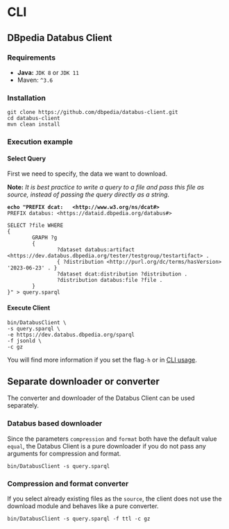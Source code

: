 # CLI

## DBpedia Databus Client

### Requirements

* **Java:** `JDK 8` or `JDK 11`
* Maven: `^3.6`

### Installation

```
git clone https://github.com/dbpedia/databus-client.git
cd databus-client
mvn clean install
```

### Execution example

#### Select Query

First we need to specify, the data we want to download.

**Note:** _It is best practice to write a query to a file and pass this file as source, instead of passing the query directly as a string._

<pre><code><strong>echo "PREFIX dcat:   &#x3C;http://www.w3.org/ns/dcat#>
</strong>PREFIX databus: &#x3C;https://dataid.dbpedia.org/databus#>

SELECT ?file WHERE
{
        GRAPH ?g
        {
                ?dataset databus:artifact &#x3C;https://dev.databus.dbpedia.org/tester/testgroup/testartifact> .
                { ?distribution &#x3C;http://purl.org/dc/terms/hasVersion> '2023-06-23' . }
                ?dataset dcat:distribution ?distribution .
                ?distribution databus:file ?file .
        }
}" > query.sparql 
</code></pre>

#### Execute Client

```
bin/DatabusClient \
-s query.sparql \
-e https://dev.databus.dbpedia.org/sparql
-f jsonld \
-c gz
```

You will find more information if you set the flag`-h` or in [CLI usage](cli.md).

## Separate downloader or converter

The converter and downloader of the Databus Client can be used separately.

### Databus based downloader

Since the parameters `compression` and `format` both have the default value `equal`, the Databus Client is a pure downloader if you do not pass any arguments for compression and format.

```
bin/DatabusClient -s query.sparql
```

### Compression and format converter

If you select already existing files as the `source`, the client does not use the download module and behaves like a pure converter.

```
bin/DatabusClient -s query.sparql -f ttl -c gz
```

